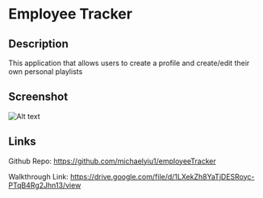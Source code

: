# Employee Tracker

## Description
This application that allows users to create a profile and create/edit their own personal playlists

## Screenshot
![Alt text](./images/screenshot.PNG "Optional Title")

## Links
Github Repo: https://github.com/michaelyiu1/employeeTracker

Walkthrough Link: https://drive.google.com/file/d/1LXekZh8YaTjDESRoyc-PTqB4Rg2Jhn13/view
